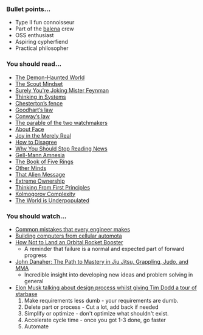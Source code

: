 ### Bullet points...

- Type II fun connoisseur
- Part of the [balena](https://github.com/balena-io) crew 
- OSS enthusiast
- Aspiring cypherfiend
- Practical philosopher

### You should read...

- [The Demon-Haunted World](https://en.wikipedia.org/wiki/The_Demon-Haunted_World)
- [The Scout Mindset](https://www.penguin.co.uk/books/305/305779/the-scout-mindset/9780241308325.html)
- [Surely You're Joking Mister Feynman](https://en.wikipedia.org/wiki/Surely_You%27re_Joking,_Mr._Feynman!)
- [Thinking in Systems](https://www.goodreads.com/book/show/3828902-thinking-in-systems)
- [Chesterton’s fence](https://fs.blog/2020/03/chestertons-fence/)
- [Goodhart’s law](https://en.wikipedia.org/wiki/Goodhart%27s_law)
- [Conway’s law](https://en.wikipedia.org/wiki/Conway%27s_law)
- [The parable of the two watchmakers](https://en.citizendium.org/wiki/Parable_of_the_two_watchmakers)
- [About Face](https://www.goodreads.com/book/show/289058.About_Face)
- [Joy in the Merely Real](https://www.lesswrong.com/posts/x4dG4GhpZH2hgz59x/joy-in-the-merely-real)
- [How to Disagree](http://www.paulgraham.com/disagree.html)
- [Why You Should Stop Reading News](https://fs.blog/2013/12/stop-reading-news/)
- [Gell-Mann Amnesia](https://www.epsilontheory.com/gell-mann-amnesia/)
- [The Book of Five Rings](https://en.wikipedia.org/wiki/The_Book_of_Five_Rings)
- [Other Minds](https://en.wikipedia.org/wiki/Other_Minds:_The_Octopus,_the_Sea,_and_the_Deep_Origins_of_Consciousness)
- [That Alien Message](https://www.lesswrong.com/posts/5wMcKNAwB6X4mp9og/that-alien-message)
- [Extreme Ownership](https://www.goodreads.com/book/show/23848190-extreme-ownership)
- [Thinking From First Principles](https://jamesclear.com/first-principles)
- [Kolmogorov Complexity](https://en.wikipedia.org/wiki/Kolmogorov_complexity)
- [The World is Underpopulated](http://www.bretthall.org/blog/the-world-is-underpopulated)

### You should watch...

- [Common mistakes that every engineer makes](https://youtu.be/5g3dK2DgW-k)
- [Building computers from cellular automota](https://youtu.be/Kk2MH9O4pXY)
- [How Not to Land an Orbital Rocket Booster](https://youtu.be/bvim4rsNHkQ)
  - A reminder that failure is a normal and expected part of forward progress
- [John Danaher: The Path to Mastery in Jiu Jitsu, Grappling, Judo, and MMA](https://youtu.be/ktuw6Ow4sd0)
  - Incredible insight into developing new ideas and problem solving in general
- [Elon Musk talking about design process whilst giving Tim Dodd a tour of starbase](https://youtu.be/t705r8ICkRw)
  1. Make requirements less dumb - your requirements are dumb.
  1. Delete part or process - Cut a lot, add back if needed
  1. Simplify or optimize - don't optimize what shouldn't exist.
  1. Accelerate cycle time - once you got 1-3 done, go faster
  1. Automate 
